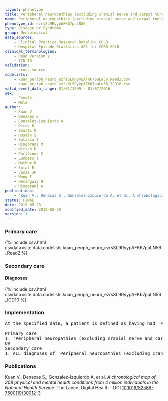 ```yaml
---
layout: phenotype
title: Peripheral neuropathies (excluding cranial nerve and carpal tunnel syndromes)
name: Peripheral neuropathies (excluding cranial nerve and carpal tunnel syndromes)
phenotype_id: ezrsSL9RyypAFK67puLN56 
type: Disease or Syndrome
group: Neurological
data_sources: 
    - Clinical Practice Research Datalink GOLD
    - Hospital Episode Statistics APC for CPRD GOLD
clinical_terminologies: 
    - Read Version 2
    - ICD-10
validation: 
    - cross-source
codelists: 
    - kuan_periph_neuro_ezrsSL9RyypAFK67puLN56_Read2.csv
    - kuan_periph_neuro_ezrsSL9RyypAFK67puLN56_ICD10.csv
valid_event_data_range: 01/01/1999 - 01/07/2016
sex: 
    - Female
    - Male
author: 
    - Kuan V
    - Denaxas S
    - Gonzalez-Izquierdo A
    - Direk K
    - Bhatti O
    - Husain S
    - Sutaria S
    - Hingorani M
    - Nitsch D
    - Parisinos C
    - Lumbers T
    - Mathur R
    - Sofat R
    - Casas JP
    - Wong I
    - Hemingway H
    - Hingorani A
publications: 
    - 'Kuan V., Denaxas S., Gonzalez-Izquierdo A. et al. A chronological map of 308 physical and mental health conditions from 4 million individuals in the National Health Service. The Lancet Digital Health - DOI: 10.1016/S2589-7500(19)30012-3' 
status: FINAL
date: 2019-05-20
modified_date: 2019-05-20
version: 1
---
```

### Primary care 
{% include csv.html csvdata=site.data.codelists.kuan_periph_neuro_ezrsSL9RyypAFK67puLN56_Read2 %}
### Secondary care 
#### Diagnoses 
{% include csv.html csvdata=site.data.codelists.kuan_periph_neuro_ezrsSL9RyypAFK67puLN56_ICD10 %}
### Implementation 
<pre>At the specified date, a patient is defined as having had 'Peripheral neuropathies (excluding cranial nerve and carpal tunnel syndromes)' (excluding cranial nerve and carpal tunnel syndromes) IF they meet the criteria for any of the following on or before the specified date. The earliest date on which the individual meets any of the following criteria on or before the specified date is defined as the first event date:

Primary care
1. 'Peripheral neuropathies (excluding cranial nerve and carpal tunnel syndromes)' (excluding cranial nerve and carpal tunnel syndromes) diagnosis or history of diagnosis during a consultation 
OR
Secondary care
1. ALL diagnoses of 'Peripheral neuropathies (excluding cranial nerve and carpal tunnel syndromes)' (excluding cranial nerve and carpal tunnel syndromes) or history of diagnosis during a hospitalization</pre> 
 
### Publications 
Kuan V., Denaxas S., Gonzalez-Izquierdo A. et al. _A chronological map of 308 physical and mental health conditions from 4 million individuals in the National Health Service_. The Lancet Digital Health - DOI <a href='https://www.thelancet.com/journals/landig/article/PIIS2589-7500(19)30012-3/fulltext'>10.1016/S2589-7500(19)30012-3</a>